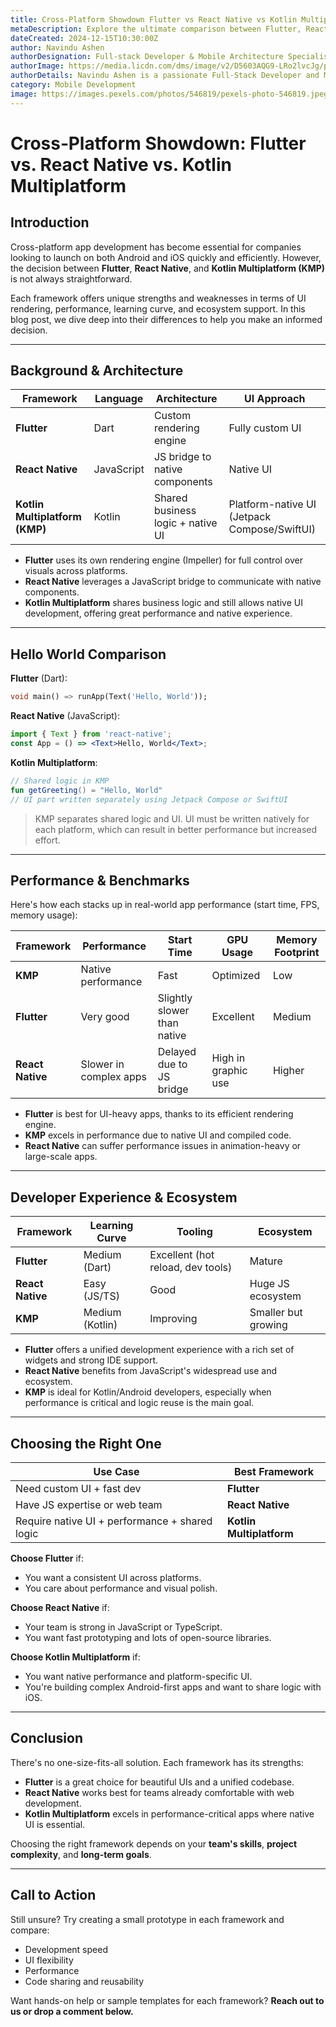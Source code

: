 ```yaml
---
title: Cross‑Platform Showdown Flutter vs React Native vs Kotlin Multiplatform
metaDescription: Explore the ultimate comparison between Flutter, React Native, and Kotlin Multiplatform. Understand their architecture, performance, developer experience, and choose the best framework for your next mobile app project.
dateCreated: 2024-12-15T10:30:00Z
author: Navindu Ashen
authorDesignation: Full-stack Developer & Mobile Architecture Specialist
authorImage: https://media.licdn.com/dms/image/v2/D5603AQG9-LRo2lvcJg/profile-displayphoto-shrink_200_200/B56ZdVD2TaGoAk-/0/1749478762960?e=1757548800&v=beta&t=TthSCw4ESmyDVHhtqzJxgd1Z-ib8BKiHq60VePSb8AU
authorDetails: Navindu Ashen is a passionate Full-Stack Developer and Mobile Application Developer with over a year of hands-on experience in building scalable web and mobile solutions. With a solid foundation in both frontend and backend technologies, I am specializes in creating responsive web applications and high-performance mobile apps using frameworks like React, Flutter, and Node.js. He has contributed to several real-world projects, demonstrating a strong understanding of modern development practices, UI/UX design, and API integrations. Committed to continuous learning and innovation, I'm focused on delivering clean, efficient, and user-centered digital solutions.
category: Mobile Development
image: https://images.pexels.com/photos/546819/pexels-photo-546819.jpeg
---
```


# **Cross‑Platform Showdown: Flutter vs. React Native vs. Kotlin Multiplatform**

## Introduction

Cross-platform app development has become essential for companies looking to launch on both Android and iOS quickly and efficiently. However, the decision between **Flutter**, **React Native**, and **Kotlin Multiplatform (KMP)** is not always straightforward.

Each framework offers unique strengths and weaknesses in terms of UI rendering, performance, learning curve, and ecosystem support. In this blog post, we dive deep into their differences to help you make an informed decision.

---

## Background & Architecture

| Framework | Language | Architecture | UI Approach |
|----------|----------|--------------|--------------|
| **Flutter** | Dart | Custom rendering engine | Fully custom UI |
| **React Native** | JavaScript | JS bridge to native components | Native UI |
| **Kotlin Multiplatform (KMP)** | Kotlin | Shared business logic + native UI | Platform-native UI (Jetpack Compose/SwiftUI) |

- **Flutter** uses its own rendering engine (Impeller) for full control over visuals across platforms.
- **React Native** leverages a JavaScript bridge to communicate with native components.
- **Kotlin Multiplatform** shares business logic and still allows native UI development, offering great performance and native experience.

---

## Hello World Comparison

**Flutter** (Dart):
```dart
void main() => runApp(Text('Hello, World'));
```

**React Native** (JavaScript):
```jsx
import { Text } from 'react-native';
const App = () => <Text>Hello, World</Text>;
```

**Kotlin Multiplatform**:
```kotlin
// Shared logic in KMP
fun getGreeting() = "Hello, World"
// UI part written separately using Jetpack Compose or SwiftUI
```

> KMP separates shared logic and UI. UI must be written natively for each platform, which can result in better performance but increased effort.

---

## Performance & Benchmarks

Here's how each stacks up in real-world app performance (start time, FPS, memory usage):

| Framework | Performance | Start Time | GPU Usage | Memory Footprint |
|-----------|-------------|------------|-----------|------------------|
| **KMP** | Native performance | Fast | Optimized | Low |
| **Flutter** | Very good | Slightly slower than native | Excellent | Medium |
| **React Native** | Slower in complex apps | Delayed due to JS bridge | High in graphic use | Higher |

- **Flutter** is best for UI-heavy apps, thanks to its efficient rendering engine.
- **KMP** excels in performance due to native UI and compiled code.
- **React Native** can suffer performance issues in animation-heavy or large-scale apps.

---

## Developer Experience & Ecosystem

| Framework | Learning Curve | Tooling | Ecosystem |
|-----------|----------------|---------|-----------|
| **Flutter** | Medium (Dart) | Excellent (hot reload, dev tools) | Mature |
| **React Native** | Easy (JS/TS) | Good | Huge JS ecosystem |
| **KMP** | Medium (Kotlin) | Improving | Smaller but growing |

- **Flutter** offers a unified development experience with a rich set of widgets and strong IDE support.
- **React Native** benefits from JavaScript's widespread use and ecosystem.
- **KMP** is ideal for Kotlin/Android developers, especially when performance is critical and logic reuse is the main goal.

---

## Choosing the Right One

| Use Case | Best Framework |
|----------|----------------|
| Need custom UI + fast dev | **Flutter** |
| Have JS expertise or web team | **React Native** |
| Require native UI + performance + shared logic | **Kotlin Multiplatform** |

**Choose Flutter** if:
- You want a consistent UI across platforms.
- You care about performance and visual polish.

**Choose React Native** if:
- Your team is strong in JavaScript or TypeScript.
- You want fast prototyping and lots of open-source libraries.

**Choose Kotlin Multiplatform** if:
- You want native performance and platform-specific UI.
- You're building complex Android-first apps and want to share logic with iOS.

---

## Conclusion

There's no one-size-fits-all solution. Each framework has its strengths:

- **Flutter** is a great choice for beautiful UIs and a unified codebase.
- **React Native** works best for teams already comfortable with web development.
- **Kotlin Multiplatform** excels in performance-critical apps where native UI is essential.

Choosing the right framework depends on your **team's skills**, **project complexity**, and **long-term goals**.

---

## Call to Action

Still unsure? Try creating a small prototype in each framework and compare:

- Development speed  
- UI flexibility  
- Performance  
- Code sharing and reusability

Want hands-on help or sample templates for each framework? **Reach out to us or drop a comment below.**
